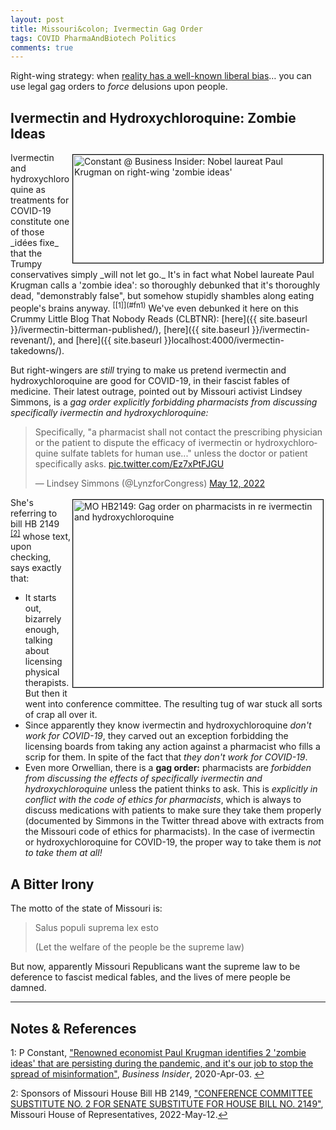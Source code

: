 ```yaml
---
layout: post
title: Missouri&colon; Ivermectin Gag Order
tags: COVID PharmaAndBiotech Politics
comments: true
---
```


Right-wing strategy: when [reality has a well-known liberal bias](https://en.wikipedia.org/?title=Reality_has_a_well_known_liberal_bias&redirect=no)&hellip; you can use legal gag orders to _force_ delusions upon people.  


## Ivermectin and Hydroxychloroquine: Zombie Ideas  

<img src="{{ site.baseurl }}/images/2022-05-20-ivermectin-gag-order-bi-1.jpg" width="400" height="173" alt="Constant @ Business Insider: Nobel laureat Paul Krugman on right-wing 'zombie ideas'" title="Constant @ Business Insider: Nobel laureat Paul Krugman on right-wing 'zombie ideas'" style="float: right; margin: 3px 3px 3px 3px; border: 1px solid #000000;">
Ivermectin and hydroxychloroquine as treatments for COVID-19 constitute one of those
_id&eacute;es fixe_ that the Trumpy conservatives simply _will not let go._  It's in fact
what Nobel laureate Paul Krugman calls a 'zombie idea': so thoroughly debunked that it's
thoroughly dead, "demonstrably false", but somehow stupidly shambles along eating people's brains 
anyway. <sup id="fn1a">[[1]](#fn1)</sup>  We've even debunked it here on this Crummy
Little Blog That Nobody Reads (CLBTNR): [here]({{ site.baseurl }}/ivermectin-bitterman-published/),
[here]({{ site.baseurl }}/ivermectin-revenant/), and
[here]({{ site.baseurl }}localhost:4000/ivermectin-takedowns/).  

But right-wingers are _still_ trying to make us pretend ivermectin and hydroxychloroquine
are good for COVID-19, in their fascist fables of medicine.  Their latest outrage, pointed
out by Missouri activist Lindsey Simmons, is a _gag order explicitly forbidding
pharmacists from discussing specifically ivermectin and hydroxychloroquine:_  

<blockquote class="twitter-tweet">
  <p lang="en" dir="ltr">
    Specifically, "a pharmacist shall not contact the prescribing physician or the patient
	to dispute the efficacy of ivermectin or hydroxychloroquine sulfate tablets for human
	use..." unless the doctor or patient specifically asks. 
    <a href="https://t.co/Ez7xPtFJGU">pic.twitter.com/Ez7xPtFJGU</a> 
  </p>&mdash; Lindsey Simmons (@LynzforCongress) <a href="https://twitter.com/LynzforCongress/status/1524751321395511296?ref_src=twsrc%5Etfw">May 12, 2022</a>
</blockquote>
<script async src="https://platform.twitter.com/widgets.js"></script>

<a href="{{ site.baseurl }}/images/2022-05-20-ivermectin-gag-order-hb2149-1.jpg"><img src="{{ site.baseurl }}/images/2022-05-20-ivermectin-gag-order-hb2149-1-thumb.jpg" width="400" height="300" alt="MO HB2149: Gag order on pharmacists in re ivermectin and hydroxychloroquine" title="MO HB2149: Gag order on pharmacists in re ivermectin and hydroxychloroquine" style="float: right; margin: 3px 3px 3px 3px; border: 1px solid #000000;"></a>
She's referring to bill HB 2149 <sup id="fn2a">[[2]](#fn2)</sup> whose text, upon checking,
says exactly that:  
- It starts out, bizarrely enough, talking about licensing physical therapists.  But then
  it went into conference committee. The resulting tug of war stuck all sorts of crap
  all over it.  
- Since apparently they know ivermectin and hydroxychloroquine _don't work for COVID-19_,
  they carved out an exception forbidding the licensing boards from taking any action
  against a pharmacist who fills a scrip for them.  In spite of the fact that
  _they don't work for COVID-19_.  
- Even more Orwellian, there is a __gag order:__ pharmacists are _forbidden from discussing
  the effects of specifically ivermectin and hydroxychloroquine_ unless the patient thinks
  to ask.  This is _explicitly in conflict with the code of ethics for pharmacists_, which
  is always to discuss medications with patients to make sure they take them properly
  (documented by Simmons in the Twitter thread above with extracts from the Missouri code
  of ethics for pharmacists).  In the case of ivermectin or hydroxychloroquine for
  COVID-19, the proper way to take them is _not to take them at all!_  

## A Bitter Irony  

The motto of the state of Missouri is:   

> Salus populi suprema lex esto  
>  
> (Let the welfare of the people be the supreme law)  

But now, apparently Missouri Republicans want the supreme law to be deference to fascist
medical fables, and the lives of mere people be damned.  

---

## Notes &amp; References  

<!--
<sup id="fn1a">[[1]](#fn1)</sup>

<a id="fn1">1</a>: ***, ["***"](***), *** [↩](#fn1a)  

<a href="{{ site.baseurl }}/images/***">
  <img src="{{ site.baseurl }}/images/***" width="400" height="***" alt="***" title="***" style="float: right; margin: 3px 3px 3px 3px; border: 1px solid #000000;">
</a>

<iframe width="400" height="224" src="***" allow="accelerometer; encrypted-media; gyroscope; picture-in-picture" allowfullscreen style="float: right; margin: 3px 3px 3px 3px; border: 1px solid #000000;"></iframe>
-->

<a id="fn1">1</a>: P Constant, ["Renowned economist Paul Krugman identifies 2 'zombie ideas' that are persisting during the pandemic, and it's our job to stop the spread of misinformation"](https://www.businessinsider.com/paul-krugman-zombie-ideas-persist-stop-misinformation-pandemic-2020-4), _Business Insider_, 2020-Apr-03. [↩](#fn1a)  

<a id="fn2">2</a>: Sponsors of Missouri House Bill HB 2149, ["CONFERENCE COMMITTEE SUBSTITUTE NO. 2 FOR SENATE SUBSTITUTE FOR HOUSE BILL NO. 2149"](https://house.mo.gov/billtracking/bills221/hlrbillspdf/4028H.06S.pdf), Missouri House of Representatives, 2022-May-12.[↩](#fn2a)  
